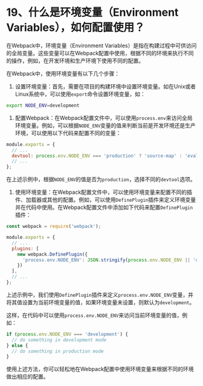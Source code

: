 # 19、什么是环境变量（Environment Variables），如何配置使用？

在Webpack中，环境变量（Environment Variables）是指在构建过程中可供访问的全局变量。这些变量可以在Webpack配置中使用，根据不同的环境来执行不同的操作，例如，在开发环境和生产环境下使用不同的配置。

在Webpack中，使用环境变量有以下几个步骤：

1. 设置环境变量：首先，需要在项目的构建环境中设置环境变量。如在Unix或者Linux系统中，可以使用`export`命令设置环境变量，如：

```bash
export NODE_ENV=development
```

1. 配置Webpack：在Webpack配置文件中，可以使用`process.env`来访问全局环境变量。例如，可以根据`NODE_ENV`变量的值来判断当前是开发环境还是生产环境，可以使用以下代码来配置不同的变量：

```javascript
module.exports = {
  // ...
  devtool: process.env.NODE_ENV === 'production' ? 'source-map' : 'eval',
  // ...
};
```

在上述示例中，根据`NODE_ENV`的值是否为`production`，选择不同的`devtool`选项。

1. 使用环境变量：在Webpack配置文件中，可以使用环境变量来配置不同的插件、加载器或其他的配置。例如，可以使用`DefinePlugin`插件来定义环境变量并在代码中使用。在Webpack配置文件中添加如下代码来配置`DefinePlugin`插件：

```javascript
const webpack = require('webpack');

module.exports = {
  // ...
  plugins: [
    new webpack.DefinePlugin({
      'process.env.NODE_ENV': JSON.stringify(process.env.NODE_ENV || 'development')
    })
  ],
  // ...
};
```

上述示例中，我们使用`DefinePlugin`插件来定义`process.env.NODE_ENV`变量，并将其值设置为当前环境变量的值，如果环境变量未设置，则默认为`development`。

这样，在代码中可以使用`process.env.NODE_ENV`来访问当前环境变量的值，例如：

```javascript
if (process.env.NODE_ENV === 'development') {
  // do something in development mode
} else {
  // do something in production mode
}
```

使用上述方法，你可以轻松地在Webpack配置中使用环境变量来根据不同的环境做出相应的配置。
